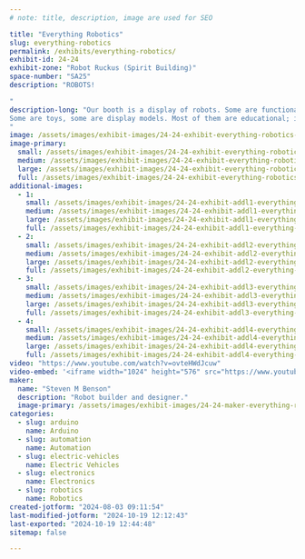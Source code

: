 ```yaml
---
# note: title, description, image are used for SEO

title: "Everything Robotics"
slug: everything-robotics
permalink: /exhibits/everything-robotics/
exhibit-id: 24-24
exhibit-zone: "Robot Ruckus (Spirit Building)"
space-number: "SA25"
description: "ROBOTS!

"
description-long: "Our booth is a display of robots. Some are functional and will be available for hands-on demonstration during the event.
Some are toys, some are display models. Most of them are educational; intended to introduce robotics to new enthusiasts. Our FPV Robotics team will have ORMAC ready for more user fun and excitement. Sorry to say CaMRO won't be able to make it also.
"
image: /assets/images/exhibit-images/24-24-exhibit-everything-robotics-43-robot-and-kite-8159-large.jpg
image-primary: 
  small: /assets/images/exhibit-images/24-24-exhibit-everything-robotics-43-robot-and-kite-8159-small.jpg
  medium: /assets/images/exhibit-images/24-24-exhibit-everything-robotics-43-robot-and-kite-8159-medium.jpg
  large: /assets/images/exhibit-images/24-24-exhibit-everything-robotics-43-robot-and-kite-8159-large.jpg
  full: /assets/images/exhibit-images/24-24-exhibit-everything-robotics-43-robot-and-kite-8159-full.jpg
additional-images: 
  - 1:
    small: /assets/images/exhibit-images/24-24-exhibit-addl1-everything-robotics-a-bunchofrobots-small.jpg
    medium: /assets/images/exhibit-images/24-24-exhibit-addl1-everything-robotics-a-bunchofrobots-medium.jpg
    large: /assets/images/exhibit-images/24-24-exhibit-addl1-everything-robotics-a-bunchofrobots-large.jpg
    full: /assets/images/exhibit-images/24-24-exhibit-addl1-everything-robotics-a-bunchofrobots-full.jpg
  - 2:
    small: /assets/images/exhibit-images/24-24-exhibit-addl2-everything-robotics-build-number-4-small.jpg
    medium: /assets/images/exhibit-images/24-24-exhibit-addl2-everything-robotics-build-number-4-medium.jpg
    large: /assets/images/exhibit-images/24-24-exhibit-addl2-everything-robotics-build-number-4-large.jpg
    full: /assets/images/exhibit-images/24-24-exhibit-addl2-everything-robotics-build-number-4-full.jpg
  - 3:
    small: /assets/images/exhibit-images/24-24-exhibit-addl3-everything-robotics-ormac-and-k9-small.jpeg
    medium: /assets/images/exhibit-images/24-24-exhibit-addl3-everything-robotics-ormac-and-k9-medium.jpeg
    large: /assets/images/exhibit-images/24-24-exhibit-addl3-everything-robotics-ormac-and-k9-large.jpeg
    full: /assets/images/exhibit-images/24-24-exhibit-addl3-everything-robotics-ormac-and-k9-full.jpeg
  - 4:
    small: /assets/images/exhibit-images/24-24-exhibit-addl4-everything-robotics-fpv-robotics-small.jpg
    medium: /assets/images/exhibit-images/24-24-exhibit-addl4-everything-robotics-fpv-robotics-medium.jpg
    large: /assets/images/exhibit-images/24-24-exhibit-addl4-everything-robotics-fpv-robotics-large.jpg
    full: /assets/images/exhibit-images/24-24-exhibit-addl4-everything-robotics-fpv-robotics-full.jpg
video: "https://www.youtube.com/watch?v=ovteHWdJcuw"
video-embed: '<iframe width="1024" height="576" src="https://www.youtube.com/embed/ovteHWdJcuw?feature=oembed" frameborder="0" allow="accelerometer; autoplay; clipboard-write; encrypted-media; gyroscope; picture-in-picture; web-share" referrerpolicy="strict-origin-when-cross-origin" allowfullscreen title="Makers Minibot"></iframe>'
maker: 
  name: "Steven M Benson"
  description: "Robot builder and designer."
  image-primary: /assets/images/exhibit-images/24-24-maker-everything-robotics-robot-and-kite-medium.jpg
categories: 
  - slug: arduino
    name: Arduino
  - slug: automation
    name: Automation
  - slug: electric-vehicles
    name: Electric Vehicles
  - slug: electronics
    name: Electronics
  - slug: robotics
    name: Robotics
created-jotform: "2024-08-03 09:11:54"
last-modified-jotform: "2024-10-19 12:12:43"
last-exported: "2024-10-19 12:44:48"
sitemap: false

---
```

